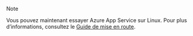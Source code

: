 > [!NOTE]
> Vous pouvez maintenant essayer Azure App Service sur Linux. Pour plus d’informations, consultez le [Guide de mise en route](../articles/app-service/app-service-linux-readme.md).
> 
> 



<!--HONumber=Jan17_HO1-->


